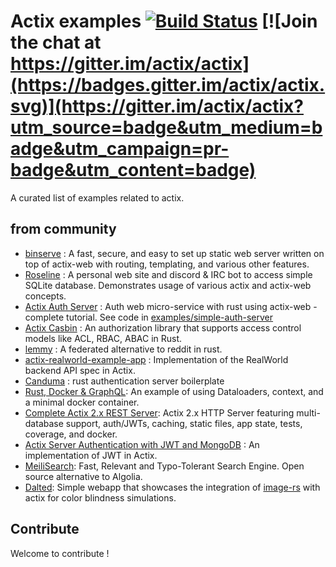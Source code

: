 # Actix examples [![Build Status](https://travis-ci.org/actix/examples.svg?branch=master)](https://travis-ci.org/actix/examples) [![Join the chat at https://gitter.im/actix/actix](https://badges.gitter.im/actix/actix.svg)](https://gitter.im/actix/actix?utm_source=badge&utm_medium=badge&utm_campaign=pr-badge&utm_content=badge)

A curated list of examples related to actix.

## from community
* [binserve](https://github.com/mufeedvh/binserve) : A fast, secure, and easy to set up static web server written on top of actix-web with routing, templating, and various other features. 
* [Roseline](https://github.com/DoumanAsh/roseline.rs) : A personal web site and discord & IRC bot to access simple SQLite database. Demonstrates usage of various actix and actix-web concepts.
* [Actix Auth Server](https://hgill.io/posts/auth-microservice-rust-actix-web-diesel-complete-tutorial-part-1/) : Auth web micro-service with rust using actix-web - complete tutorial. See code in [examples/simple-auth-server](https://github.com/actix/examples/tree/master/simple-auth-server)
* [Actix Casbin](https://github.com/casbin-rs/actix-casbin) : An authorization library that supports access control models like ACL, RBAC, ABAC in Rust.
* [lemmy](https://github.com/dessalines/lemmy) : A federated alternative to reddit in rust.
* [actix-realworld-example-app](https://github.com/fairingrey/actix-realworld-example-app) : Implementation of the RealWorld backend API spec in Actix.
* [Canduma](https://github.com/clifinger/canduma) : rust authentication server boilerplate
* [Rust, Docker & GraphQL](https://github.com/jayy-lmao/rust-graphql-docker): An example of using Dataloaders, context, and a minimal docker container. 
* [Complete Actix 2.x REST Server](https://github.com/ddimaria/rust-actix-example): Actix 2.x HTTP Server featuring multi-database support, auth/JWTs, caching, static files, app state, tests, coverage, and docker.
* [Actix Server Authentication with JWT and MongoDB](https://github.com/emreyalvac/actix-web-jwt/) : An implementation of JWT in Actix.
* [MeiliSearch](https://github.com/meilisearch/MeiliSearch): Fast, Relevant and Typo-Tolerant Search Engine. Open source alternative to Algolia.
* [Dalted](https://github.com/carrascomj/dalted): Simple webapp that showcases the integration of [image-rs](https://github.com/image-rs/image) with actix for color blindness simulations.

## Contribute

Welcome to contribute !
